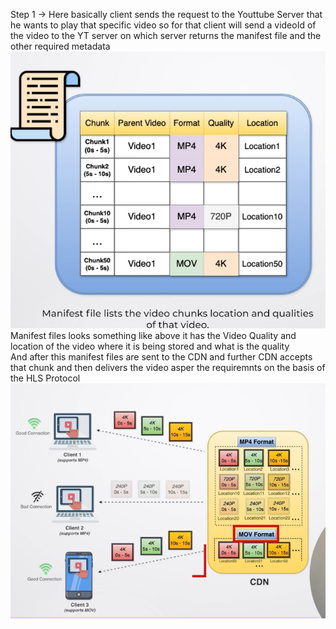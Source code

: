 Step 1 
-> Here basically client sends the request to the Youttube Server that he wants to play that specific video so for that client will send a videoId of the video to the YT server on which server returns the manifest file and the other required metadata 
![alt text](image-7.png)
Manifest files looks something like above it has the Video Quality and location of the video where it is being stored and what is the quality  
And after this manifest files are sent to the CDN and further CDN accepts that chunk and then delivers the video asper the requiremnts on the basis of the HLS Protocol
![alt text](image-8.png)
